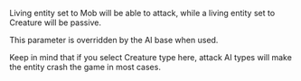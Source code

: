 Living entity set to Mob will be able to attack, while a living entity set to Creature will be passive.

This parameter is overridden by the AI base when used.

Keep in mind that if you select Creature type here, attack AI types will make the entity crash the game in most cases.